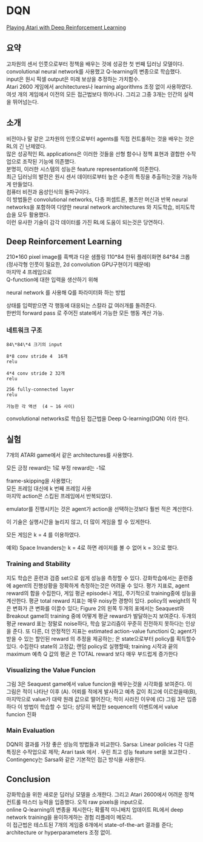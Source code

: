 # DQN 
[Playing Atari with Deep Reinforcement Learning](https://arxiv.org/abs/1312.5602)  

## 요약 

고차원의 센서 인풋으로부터 정책을 배우는 것에 성공한 첫 번째 딥러닝 모델이다.  
convolutional neural network를 사용했고 Q-learning의 변종으로 학습했다.  
input은 원시 픽셀 output은 미래 보상을 추정하는 가치함수.  
Atari 2600 게임에서 architectures나 learning algorithms 조정 없이 사용하였다.  
 여섯 개의 게임에서 이전의 모든 접근법보다 뛰어나다. 그리고 그중 3개는 인간의 실력을 뛰어넘는다.  


## 소개

비전이나 말 같은 고차원의 인풋으로부터 agents를 직접 컨트롤하는 것을 배우는 것은 RL의 긴 난제였다.  
많은 성공적인 RL applications은 이러한 것들을 선형 함수나 정책 표현과 결합한 수작업으로 조작된 기능에 의존했다.  
분명히, 이러한 시스템의 성능은 feature representation에 의존한다.  
최근 딥러닝의 발전은 원시 센서 데이터로부터 높은 수준의 특징을 추출하는것을 가능하게 만들었다.  
컴퓨터 비전과 음성인식의 돌파구이다.  
이 방법들은 convolutional networks, 다층 퍼셉트론, 볼츠만 머신과 반복 neural networks을 포함하여 다양한 neural network architectures 와 지도학습, 비지도학습을 모두 활용했다.  
이런 유사한 기술이 감각 데이터를 가진 RL에 도움이 되는것은 당연하다.  

## Deep Reinforcement Learning

210\*160 pixel image를 흑백과 다운 샘플링 110\*84 한뒤
플레이화면 84\*84 크롭 (정사각형 인풋이 필요한, 2d convolution GPU구현이기 때문에)  
마지막 4 프레임으로  
Q-function에 대한 입력을 생산하기 위해  

neural network 를 사용해 Q를 파라미터화 하는 방법  

상태를 입력받으면 각 행동에 대응되는 스칼라 값 여러개를 돌려준다.  
한번의 forward pass 로 주어진 state에서 가능한 모든 행동 계산 가능.  

### 네트워크 구조

```
84\*84\*4 크기의 input  

8*8 conv stride 4  16개  
relu  

4*4 conv stride 2 32개  
relu  

256 fully-connected layer  
relu  

가능한 각 액션  (4 ~ 16 사이)
```
convolutional networks로 학습된 접근법을 Deep Q-learning(DQN) 이라 한다.  


## 실험 
7개의 ATARI game에서 같은 architectures를 사용했다.  


모든 긍정 reward는 1로 부정 reward는 -1로  

frame-skipping을 사용했다;  
모든 프레임 대신에 k 번째 프레임 사용  
마지막 action은 스킵된 프레임에서 반복되었다.  

emulator를 진행시키는 것은 agent가 action을 선택하는것보다 훨씬 적은 계산한다.  

이 기술은 실행시간을 늘리지 않고, 더 많이 게임을 할 수 있게한다.  

모든 게임은 k = 4 를 이용하였다.  

예외) Space Invanders는 k = 4로 하면 레이저를 볼 수 없어 k = 3으로 했다.  

### Training and Stability
지도 학습은 훈련과 검증 set으로 쉽게 성능을 측정할 수 있다. 강화학습에서는 훈련중에 agent의 진행상황을 정확하게 측정하는것은 어려울 수 있다. 평가 지표로,  agent reward의 합을 수집한다, 게임 평균 episode나 게임,  주기적으로 training중에 성능을 계산한다. 
평균 total reward 지표는 매우 noisy한 경향이 있다. policy의 weight의 작은 변화가 큰 변화를 이끌수 있다; 
Figure 2의 왼쪽 두개의 표에서는 Seaquest와 Breakout game의 training 중에 어떻게 평균 reward가 발달하는지 보여준다. 두개의 평균 reward 표는 정말로 noise하다, 학습 알고리즘이 꾸준히 진전하지 못하다는 인상을 준다.  또 다른, 더 안정적인 지표는 estimated action-value functioni Q; agent가 받을 수 있는 할인된 reward 의 추정을 제공하는; 은 state으로부터 policy를 획득할수 있다. 
수집한다 state의 고정값; 랜덤 policy로 실행할때; 
training 시작과 끝의 maximum 예측 Q 값의 평균 은 TOTAL reward 보다 매우 부드럽게 증가한다 

### Visualizing the Value Funcion
그림 3은 Seaquest game에서 value funcion을 배우는것을 시각화를 보여준다. 이 그림은 적이 나타난 이후 (A). 어뢰를 적에게 발사하고 예측 값이 최고에 이르렀을때(B), 마지막으로 value가 대략 원래 값으로 떨어진다; 적이 사라진 이우에 (C)
그림 3은 입증하다 이 방법이 학습할 수 있다; 상당히 복잡한 sequence의 이벤트에서 value funcion 진화 

### Main Evaluation
DQN의 결과를 가장 좋은 성능의 방법들과 비교한다. 
Sarsa: Linear policies 각 다른 특징은 수작업으로 제작; Arari task 에서 . 
우린 최고 성능 feature set을 보고한다 .
Contingency는  Sarsa와 같은 기본적인 접근 방식을 사용한다.

## Conclusion
강화학습을 위한 새로운 딥러닝 모델을 소개한다. 그리고 Atari 2600에서 어려운 정책 컨트롤 마스터 능력을 입증했다. 오직 raw pixels을 input으로.   
online Q-learning의 변종을 제시한다; 확률적 미니배치 업데이트 RL에서 deep network training을 용이하게하는 경험 리플레이 메모리.  
이 접근법은 테스트된 7개의 게임중 6개에서 state-of-the-art 결과를 준다; architecture or hyperparameters 조정 없이.
